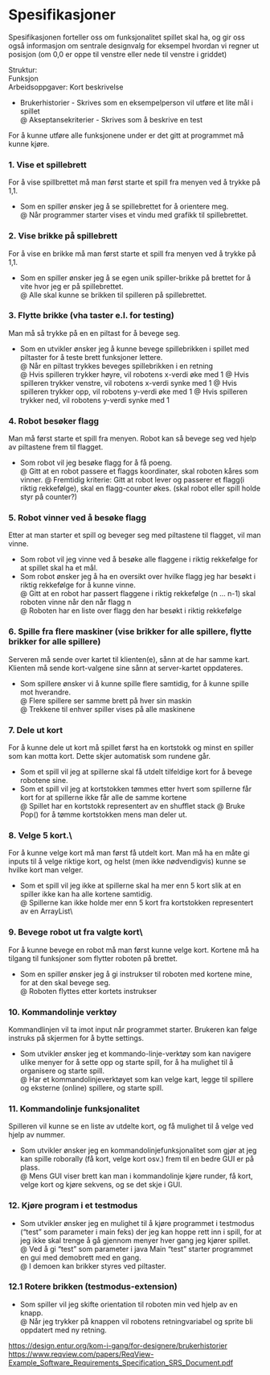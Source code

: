 # Spesifikasjoner

Spesifikasjonen forteller oss om funksjonalitet spillet skal ha, og gir oss også informasjon om sentrale designvalg for eksempel 
hvordan vi regner ut posisjon (om 0,0 er oppe til venstre eller nede til venstre i griddet)

Struktur:\
Funksjon\
Arbeidsoppgaver: Kort beskrivelse

* Brukerhistorier - Skrives som en eksempelperson vil utføre et lite mål i spillet\
@ Akseptansekriterier - Skrives som å beskrive en test

For å kunne utføre alle funksjonene under er det gitt at programmet må kunne kjøre.

### 1. Vise et spillebrett
For å vise spillbrettet må man først starte et spill fra menyen ved å trykke på 1,1.

* Som en spiller ønsker jeg å se spillebrettet for å orientere meg.\
@ Når programmer starter vises et vindu med grafikk til spillebrettet.

### 2. Vise brikke på spillebrett
For å vise en brikke må man først starte et spill fra menyen ved å trykke på 1,1.

* Som en spiller ønsker jeg å se egen unik spiller-brikke på brettet for å vite hvor jeg er på spillebrettet.\
@ Alle skal kunne se brikken til spilleren på spillebrettet.

### 3. Flytte brikke (vha taster e.l. for testing)
Man må så trykke på en en piltast for å bevege seg.

* Som en utvikler ønsker jeg å kunne bevege spillebrikken i spillet med piltaster for å teste brett funksjoner lettere.\
@ Når en piltast trykkes beveges spillebrikken i en retning\
@ Hvis spilleren trykker høyre, vil robotens x-verdi øke med 1
@ Hvis spilleren trykker venstre, vil robotens x-verdi synke med 1
@ Hvis spilleren trykker opp, vil robotens y-verdi øke med 1
@ Hvis spilleren trykker ned, vil robotens y-verdi synke med 1

### 4. Robot besøker flagg 
Man må først starte et spill fra menyen. Robot kan så bevege seg ved hjelp av piltastene frem til flagget.

* Som robot vil jeg besøke flagg for å få poeng.\
@ Gitt at en robot passere et flaggs koordinater, skal roboten kåres som vinner.
@ Fremtidig kriterie: Gitt at robot lever og passerer et flagg(i riktig rekkefølge), skal en flagg-counter økes. (skal robot eller spill holde styr på counter?)

### 5. Robot vinner ved å besøke flagg
Etter at man starter et spill og beveger seg med piltastene til flagget, vil man vinne.

* Som robot vil jeg vinne ved å besøke alle flaggene i riktig rekkefølge for at spillet skal ha et mål.
* Som robot ønsker jeg å ha en oversikt over hvilke flagg jeg har besøkt i riktig rekkefølge for å kunne vinne.\
@ Gitt at en robot har passert flaggene i riktig rekkefølge (n … n-1) skal roboten vinne når den når flagg n\
@ Roboten har en liste over flagg den har besøkt i riktig rekkefølge

### 6. Spille fra flere maskiner (vise brikker for alle spillere, flytte brikker for alle spillere)
Serveren må sende over kartet til klienten(e), sånn at de har samme kart. Klienten må sende kort-valgene sine sånn at server-kartet oppdateres.

* Som spillere ønsker vi å kunne spille flere samtidig, for å kunne spille mot hverandre.\
@ Flere spillere ser samme brett på hver sin maskin\
@ Trekkene til enhver spiller vises på alle maskinene

### 7. Dele ut kort 
For å kunne dele ut kort må spillet først ha en kortstokk og minst en spiller som kan motta kort. Dette skjer automatisk som rundene går.

* Som et spill vil jeg at spillerne skal få utdelt tilfeldige kort for å bevege robotene sine.
* Som et spill vil jeg at kortstokken tømmes etter hvert som spillerne får kort for at spillerne ikke får alle de samme kortene\
@ Spillet har en kortstokk representert av en shufflet stack
@ Bruke Pop() for å tømme kortstokken mens man deler ut.

### 8. Velge 5 kort.\
For å kunne velge kort må man først få utdelt kort. Man må ha en måte gi inputs til å velge riktige kort, og helst (men ikke nødvendigvis) kunne se hvilke kort man velger.

* Som et spill vil jeg ikke at spillerne skal ha mer enn 5 kort slik at en spiller ikke kan ha alle kortene samtidig.\
@ Spillerne kan ikke holde mer enn 5 kort fra kortstokken representert av en ArrayList\

### 9. Bevege robot ut fra valgte kort\
For å kunne bevege en robot må man først kunne velge kort. Kortene må ha tilgang til funksjoner som flytter roboten på brettet.

* Som en spiller ønsker jeg å gi instrukser til roboten med kortene mine, for at den skal bevege seg.\
@ Roboten flyttes etter kortets instrukser

### 10. Kommandolinje verktøy
Kommandlinjen vil ta imot input når programmet starter. Brukeren kan følge instruks på skjermen for å bytte settings.

* Som utvikler ønsker jeg et kommando-linje-verktøy som kan navigere ulike menyer for å sette opp og starte spill, for å ha mulighet til å organisere og starte spill.\
@ Har et kommandolinjeverktøyet som kan velge kart, legge til spillere og eksterne (online) spillere, og starte spill.


### 11. Kommandolinje funksjonalitet
Spilleren vil kunne se en liste av utdelte kort, og få mulighet til å velge ved hjelp av nummer.

* Som utvikler ønsker jeg en kommandolinjefunksjonalitet som gjør at jeg kan spille roborally (få kort, velge kort osv.) frem til en bedre GUI er på plass.\
@ Mens GUI viser brett kan man i kommandolinje kjøre runder, få kort, velge kort og kjøre sekvens, og 	se det skje i GUI.

### 12. Kjøre program i et testmodus


* Som utvikler ønsker jeg en mulighet til å kjøre programmet i testmodus (“test” som parameter i main feks) der jeg kan hoppe rett inn i spill, for at jeg ikke skal trenge å gå gjennom menyer hver gang jeg kjører spillet.\
@ Ved å gi “test” som parameter i java Main “test” starter programmet en gui med demobrett med en gang.\
@ I demoen kan brikker styres ved piltaster.


### 12.1 Rotere brikken (testmodus-extension)


* Som spiller vil jeg skifte orientation til roboten min ved hjelp av en knapp.\
@ Når jeg trykker på knappen vil robotens retningvariabel og sprite bli oppdatert med ny retning.



https://design.entur.org/kom-i-gang/for-designere/brukerhistorier
https://www.reqview.com/papers/ReqView-Example_Software_Requirements_Specification_SRS_Document.pdf